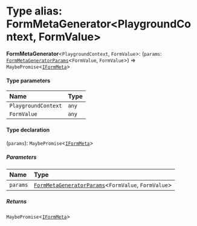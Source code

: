 # Type alias: FormMetaGenerator\<PlaygroundContext, FormValue>

**FormMetaGenerator**<`PlaygroundContext`, `FormValue`>: (`params`: [`FormMetaGeneratorParams`](/en/auto-docs/form-core/interfaces/FormMetaGeneratorParams.md)<`FormValue`, `FormValue`>) => `MaybePromise`<[`IFormMeta`](/en/auto-docs/form-core/interfaces/IFormMeta.md)>

#### Type parameters

| Name | Type |
| :------ | :------ |
| `PlaygroundContext` | `any` |
| `FormValue` | `any` |

#### Type declaration

(`params`): `MaybePromise`<[`IFormMeta`](/en/auto-docs/form-core/interfaces/IFormMeta.md)>

##### Parameters

| Name | Type |
| :------ | :------ |
| `params` | [`FormMetaGeneratorParams`](/en/auto-docs/form-core/interfaces/FormMetaGeneratorParams.md)<`FormValue`, `FormValue`> |

##### Returns

`MaybePromise`<[`IFormMeta`](/en/auto-docs/form-core/interfaces/IFormMeta.md)>
